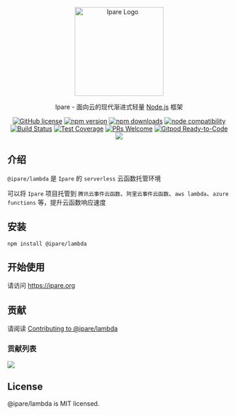 <p align="center">
  <a href="https://ipare.org/" target="blank"><img src="https://ipare.org/images/logo.png" alt="Ipare Logo" width="200"/></a>
</p>

<p align="center">Ipare - 面向云的现代渐进式轻量 <a href="http://nodejs.org" target="_blank">Node.js</a> 框架</p>
<p align="center">
    <a href="https://github.com/ipare/lambda/blob/main/LICENSE" target="_blank"><img src="https://img.shields.io/badge/license-MIT-blue.svg" alt="GitHub license" /></a>
    <a href=""><img src="https://img.shields.io/npm/v/@ipare/lambda.svg" alt="npm version"></a>
    <a href=""><img src="https://badgen.net/npm/dt/@ipare/lambda" alt="npm downloads"></a>
    <a href="https://nodejs.org/en/about/releases/"><img src="https://img.shields.io/node/v/vite.svg" alt="node compatibility"></a>
    <a href="#"><img src="https://github.com/ipare/lambda/actions/workflows/test.yml/badge.svg?branch=main" alt="Build Status"></a>
    <a href="https://codecov.io/gh/ipare/lambda/branch/main"><img src="https://img.shields.io/codecov/c/github/ipare/lambda/main.svg" alt="Test Coverage"></a>
    <a href="https://github.com/ipare/lambda/pulls"><img src="https://img.shields.io/badge/PRs-welcome-brightgreen.svg" alt="PRs Welcome"></a>
    <a href="https://gitpod.io/#https://github.com/ipare/lambda"><img src="https://img.shields.io/badge/Gitpod-Ready--to--Code-blue?logo=gitpod" alt="Gitpod Ready-to-Code"></a>
    <a href="https://paypal.me/ihalwang" target="_blank"><img src="https://img.shields.io/badge/Donate-PayPal-ff3f59.svg"/></a>
</p>

## 介绍

`@ipare/lambda` 是 `Ipare` 的 `serverless` 云函数托管环境

可以将 `Ipare` 项目托管到 `腾讯云事件云函数`、`阿里云事件云函数`、`aws lambda`、`azure functions` 等，提升云函数响应速度

## 安装

```
npm install @ipare/lambda
```

## 开始使用

请访问 <https://ipare.org>

## 贡献

请阅读 [Contributing to @ipare/lambda](https://github.com/ipare/lambda/blob/main/CONTRIBUTING.md)

### 贡献列表

<a href="https://github.com/ipare/lambda/graphs/contributors">
  <img src="https://contrib.rocks/image?repo=ipare/lambda" />
</a>

## License

@ipare/lambda is MIT licensed.
